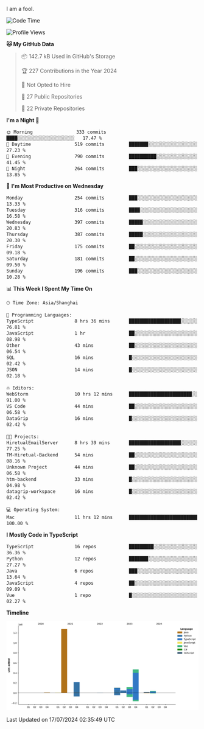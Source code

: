 I am a fool.

<!--START_SECTION:waka-->
![Code Time](http://img.shields.io/badge/Code%20Time-1%2C552%20hrs%2031%20mins-blue)

![Profile Views](http://img.shields.io/badge/Profile%20Views-0-blue)

**🐱 My GitHub Data** 

> 📦 142.7 kB Used in GitHub's Storage 
 > 
> 🏆 227 Contributions in the Year 2024
 > 
> 🚫 Not Opted to Hire
 > 
> 📜 27 Public Repositories 
 > 
> 🔑 22 Private Repositories 
 > 
**I'm a Night 🦉** 

```text
🌞 Morning                333 commits         ████░░░░░░░░░░░░░░░░░░░░░   17.47 % 
🌆 Daytime                519 commits         ███████░░░░░░░░░░░░░░░░░░   27.23 % 
🌃 Evening                790 commits         ██████████░░░░░░░░░░░░░░░   41.45 % 
🌙 Night                  264 commits         ███░░░░░░░░░░░░░░░░░░░░░░   13.85 % 
```
📅 **I'm Most Productive on Wednesday** 

```text
Monday                   254 commits         ███░░░░░░░░░░░░░░░░░░░░░░   13.33 % 
Tuesday                  316 commits         ████░░░░░░░░░░░░░░░░░░░░░   16.58 % 
Wednesday                397 commits         █████░░░░░░░░░░░░░░░░░░░░   20.83 % 
Thursday                 387 commits         █████░░░░░░░░░░░░░░░░░░░░   20.30 % 
Friday                   175 commits         ██░░░░░░░░░░░░░░░░░░░░░░░   09.18 % 
Saturday                 181 commits         ██░░░░░░░░░░░░░░░░░░░░░░░   09.50 % 
Sunday                   196 commits         ███░░░░░░░░░░░░░░░░░░░░░░   10.28 % 
```


📊 **This Week I Spent My Time On** 

```text
🕑︎ Time Zone: Asia/Shanghai

💬 Programming Languages: 
TypeScript               8 hrs 36 mins       ███████████████████░░░░░░   76.81 % 
JavaScript               1 hr                ██░░░░░░░░░░░░░░░░░░░░░░░   08.98 % 
Other                    43 mins             ██░░░░░░░░░░░░░░░░░░░░░░░   06.54 % 
SQL                      16 mins             █░░░░░░░░░░░░░░░░░░░░░░░░   02.42 % 
JSON                     14 mins             █░░░░░░░░░░░░░░░░░░░░░░░░   02.18 % 

🔥 Editors: 
WebStorm                 10 hrs 12 mins      ███████████████████████░░   91.00 % 
VS Code                  44 mins             ██░░░░░░░░░░░░░░░░░░░░░░░   06.58 % 
DataGrip                 16 mins             █░░░░░░░░░░░░░░░░░░░░░░░░   02.42 % 

🐱‍💻 Projects: 
HiretualEmailServer      8 hrs 39 mins       ███████████████████░░░░░░   77.25 % 
TM-Hiretual-Backend      54 mins             ██░░░░░░░░░░░░░░░░░░░░░░░   08.16 % 
Unknown Project          44 mins             ██░░░░░░░░░░░░░░░░░░░░░░░   06.58 % 
htm-backend              33 mins             █░░░░░░░░░░░░░░░░░░░░░░░░   04.98 % 
datagrip-workspace       16 mins             █░░░░░░░░░░░░░░░░░░░░░░░░   02.42 % 

💻 Operating System: 
Mac                      11 hrs 12 mins      █████████████████████████   100.00 % 
```

**I Mostly Code in TypeScript** 

```text
TypeScript               16 repos            █████████░░░░░░░░░░░░░░░░   36.36 % 
Python                   12 repos            ███████░░░░░░░░░░░░░░░░░░   27.27 % 
Java                     6 repos             ███░░░░░░░░░░░░░░░░░░░░░░   13.64 % 
JavaScript               4 repos             ██░░░░░░░░░░░░░░░░░░░░░░░   09.09 % 
Vue                      1 repo              █░░░░░░░░░░░░░░░░░░░░░░░░   02.27 % 
```



**Timeline**

![Lines of Code chart](https://raw.githubusercontent.com/VeejaLiu/VeejaLiu/master/assets/bar_graph.png)


 Last Updated on 17/07/2024 02:35:49 UTC
<!--END_SECTION:waka-->
